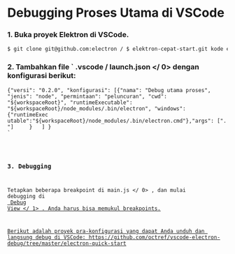 # Debugging Proses Utama di VSCode

### 1. Buka proyek Elektron di VSCode.

```sh
$ git clone git@github.com:electron / $ elektron-cepat-start.git kode elektron-cepat-start
```

### 2. Tambahkan file ` .vscode / launch.json </ 0> dengan konfigurasi berikut:</h3>

<pre><code class="json">{"versi": "0.2.0", "konfigurasi": [{"nama": "Debug utama proses", "jenis": "node", "permintaan": "peluncuran", "cwd": "${workspaceRoot}", "runtimeExecutable": "${workspaceRoot}/node_modules/.bin/electron", "windows": {"runtimeExec utable":"${workspaceRoot}/node_modules/.bin/electron.cmd"},"args": [". "]     }   ] }
`</pre> 

### 3. Debugging

Tetapkan beberapa breakpoint di  main.js </ 0> , dan mulai debugging di <a href="https://code.visualstudio.com/docs/editor/debugging"> Debug View </ 1> . Anda harus bisa memukul breakpoints.</p>

<p>Berikut adalah proyek pra-konfigurasi yang dapat Anda unduh dan langsung debug di VSCode: https://github.com/octref/vscode-electron-debug/tree/master/electron-quick-start</p>